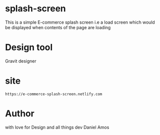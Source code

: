 # splash-screen
This is a simple E-commerce splash screen i.e a load screen which would be displayed when contents of the page are loading

# Design tool
Gravit designer

# site
```https://e-commerce-splash-screen.netlify.com ```

# Author
with love for Design and all things dev Daniel Amos